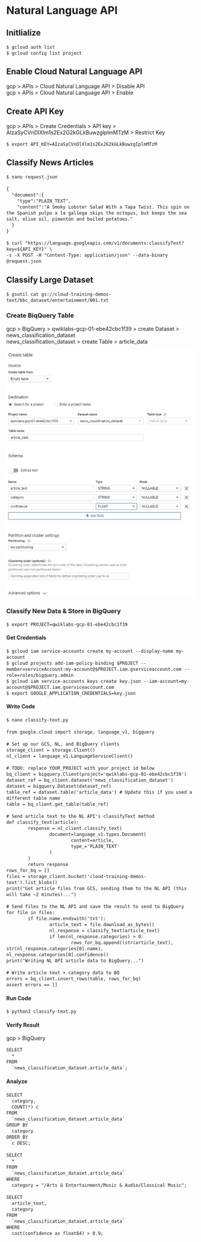 # Natural Language API

## Initlialize

    $ gcloud auth list
    $ gcloud config list project
    
## Enable Cloud Natural Language API

gcp > APIs > Cloud Natural Language API > Disable API  
gcp > APIs > Cloud Natural Language API > Enable

## Create API Key

gcp > APIs > Create Credentials > API key > AIzaSyCVnDlXlm1s2Ex2G2kGLkBuwzgIplmMTzM > Restrict Key

    $ export API_KEY=AIzaSyCVnDlXlm1s2Ex2G2kGLkBuwzgIplmMTzM
    
## Classify News Articles

    $ nano request.json
    
    {
      "document":{
        "type":"PLAIN_TEXT",
        "content":"A Smoky Lobster Salad With a Tapa Twist. This spin on the Spanish pulpo a la gallega skips the octopus, but keeps the sea salt, olive oil, pimentón and boiled potatoes."
      }
    }

    $ curl "https://language.googleapis.com/v1/documents:classifyText?key=${API_KEY}" \
    -s -X POST -H "Content-Type: application/json" --data-binary @request.json
    
## Classify Large Dataset

    $ gsutil cat gs://cloud-training-demos-text/bbc_dataset/entertainment/001.txt
    
### Create BiqQuery Table

gcp > BigQuery > qwiklabs-gcp-01-ebe42cbc1f39 > create Dataset > news_classification_dataset  
news_classification_dataset > create Table > article_data

![Table](../../../img/gcp_ai_6.jpg)

### Classify New Data & Store in BigQuery

    $ export PROJECT=qwiklabs-gcp-01-ebe42cbc1f39

#### Get Credentials

    $ gcloud iam service-accounts create my-account --display-name my-account
    $ gcloud projects add-iam-policy-binding $PROJECT --member=serviceAccount:my-account@$PROJECT.iam.gserviceaccount.com --role=roles/bigquery.admin
    $ gcloud iam service-accounts keys create key.json --iam-account=my-account@$PROJECT.iam.gserviceaccount.com
    $ export GOOGLE_APPLICATION_CREDENTIALS=key.json
    
#### Write Code
    
    $ nano classify-text.py
    
    from google.cloud import storage, language_v1, bigquery

    # Set up our GCS, NL, and BigQuery clients
    storage_client = storage.Client()
    nl_client = language_v1.LanguageServiceClient()

    # TODO: replace YOUR_PROJECT with your project id below
    bq_client = bigquery.Client(project='qwiklabs-gcp-01-ebe42cbc1f39')
    dataset_ref = bq_client.dataset('news_classification_dataset')
    dataset = bigquery.Dataset(dataset_ref)
    table_ref = dataset.table('article_data') # Update this if you used a different table name
    table = bq_client.get_table(table_ref)

    # Send article text to the NL API's classifyText method
    def classify_text(article):
            response = nl_client.classify_text(
                    document=language_v1.types.Document(
                            content=article,
                            type_='PLAIN_TEXT'
                    )
            )
            return response
    rows_for_bq = []
    files = storage_client.bucket('cloud-training-demos-text').list_blobs()
    print("Got article files from GCS, sending them to the NL API (this will take ~2 minutes)...")

    # Send files to the NL API and save the result to send to BigQuery
    for file in files:
            if file.name.endswith('txt'):
                    article_text = file.download_as_bytes()
                    nl_response = classify_text(article_text)
                    if len(nl_response.categories) > 0:
                            rows_for_bq.append((str(article_text), str(nl_response.categories[0].name), nl_response.categories[0].confidence))
    print("Writing NL API article data to BigQuery...")

    # Write article text + category data to BQ
    errors = bq_client.insert_rows(table, rows_for_bq)
    assert errors == []
    
#### Run Code
    
    $ python3 classify-text.py
    
#### Verify Result

gcp > BigQuery

    SELECT
      *
    FROM
      `news_classification_dataset.article_data`;

#### Analyze

    SELECT
      category,
      COUNT(*) c
    FROM
      `news_classification_dataset.article_data`
    GROUP BY
      category
    ORDER BY
      c DESC;
     
    SELECT
      *
    FROM
      `news_classification_dataset.article_data`
    WHERE
      category = "/Arts & Entertainment/Music & Audio/Classical Music";
      
    SELECT
      article_text,
      category
    FROM
      `news_classification_dataset.article_data`
    WHERE
      cast(confidence as float64) > 0.9;
